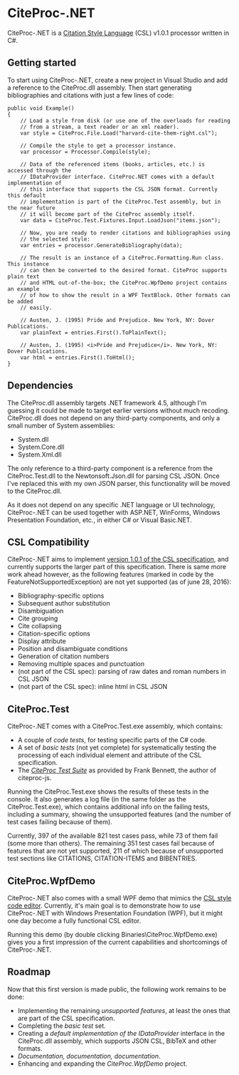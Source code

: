 # CiteProc-.NET

CiteProc-.NET is a [Citation Style Language](http://citationstyles.org/) (CSL)
v1.0.1 processor written in C#.

## Getting started
To start using CiteProc-.NET, create a new project in Visual Studio and add a reference to the CiteProc.dll assembly. Then start generating bibliographies and citations with just a few lines of code:

    public void Example()
    {
        // Load a style from disk (or use one of the overloads for reading
        // from a stream, a text reader or an xml reader).
        var style = CiteProc.File.Load("harvard-cite-them-right.csl");

        // Compile the style to get a processor instance.
        var processor = Processor.Compile(style);

        // Data of the referenced items (books, articles, etc.) is accessed through the
        // IDataProvider interface. CiteProc.NET comes with a default implementation of
        // this interface that supports the CSL JSON format. Currently this default
        // implementation is part of the CiteProc.Test assembly, but in the near future
        // it will become part of the CiteProc assembly itself.
        var data = CiteProc.Test.Fixtures.Input.LoadJson("items.json");

        // Now, you are ready to render citations and bibliographies using
        // the selected style:
        var entries = processor.GenerateBibliography(data);

        // The result is an instance of a CiteProc.Formatting.Run class. This instance
        // can then be converted to the desired format. CiteProc supports plain text
        // and HTML out-of-the-box; the CiteProc.WpfDemo project contains an example
        // of how to show the result in a WPF TextBlock. Other formats can be added
        // easily.
        
        // Austen, J. (1995) Pride and Prejudice. New York, NY: Dover Publications.
        var plainText = entries.First().ToPlainText();

        // Austen, J. (1995) <i>Pride and Prejudice</i>. New York, NY: Dover Publications.
        var html = entries.First().ToHtml();
    }

## Dependencies
The CiteProc.dll assembly targets .NET framework 4.5, although I'm guessing it could be made to target earlier versions without much recoding. CiteProc.dll does not depend on any third-party components, and only a small number of System assemblies:
* System.dll
* System.Core.dll
* System.Xml.dll

The only reference to a third-party component is a reference from the CiteProc.Test.dll to the Newtonsoft.Json.dll for parsing CSL JSON. Once I've replaced this with my own JSON parser, this functionality will be moved to the CiteProc.dll.

As it does not depend on any specific .NET language or UI technology, CiteProc-.NET can be used together with ASP.NET, WinForms, Windows Presentation Foundation, etc., in either C# or Visual Basic.NET. 

## CSL Compatibility
CiteProc-.NET aims to implement [version 1.0.1 of the CSL specification](http://docs.citationstyles.org/en/stable/specification.html), and currently supports the larger part of this specification. There is same more work ahead however, as the following features (marked in code by the FeatureNotSupportedException) are not yet supported (as of june 28, 2016):
* Bibliography-specific options
* Subsequent author substitution
* Disambiguation
* Cite grouping
* Cite collapsing
* Citation-specific options
* Display attribute
* Position and disambiguate conditions
* Generation of citation numbers
* Removing multiple spaces and punctuation
* (not part of the CSL spec): parsing of raw dates and roman numbers in CSL JSON
* (not part of the CSL spec): inline html in CSL JSON

## CiteProc.Test
CiteProc-.NET comes with a CiteProc.Test.exe assembly, which contains:
* A couple of *code tests*, for testing specific parts of the C# code.
* A set of *basic tests* (not yet complete) for systematically testing the processing of each individual element and attribute of the CSL specification.
* The *[CiteProc Test Suite](https://bitbucket.org/bdarcus/citeproc-test)* as provided by Frank Bennett, the author of citeproc-js.

Running the CiteProc.Test.exe shows the results of these tests in the console. It also generates a log file (in the same folder as the CiteProc.Test.exe), which contains additional info on the failing tests, including a summary, showing the unsupported features (and the number of test cases failing because of them).

Currently, 397 of the available 821 test cases pass, while 73 of them fail (some more than others). The remaining 351 test cases fail because of features that are not yet supported, 211 of which because of unsupported test sections like CITATIONS, CITATION-ITEMS and BIBENTRIES.

## CiteProc.WpfDemo
CiteProc-.NET also comes with a small WPF demo that mimics the [CSL style code editor](http://editor.citationstyles.org/codeEditor/). Currently, it's main goal is to demonstrate how to use CiteProc-.NET with Windows Presentation Foundation (WPF), but it might one day become a fully functional CSL editor.

Running this demo (by double clicking Binaries\CiteProc.WpfDemo.exe) gives you a first impression of the current capabilities and shortcomings of CiteProc-.NET.

## Roadmap
Now that this first version is made public, the following work remains to be done: 
* Implementing the remaining *unsupported features*, at least the ones that are part of the CSL specification.
* Completing the *basic test* set.
* Creating a *default implementation of the IDataProvider* interface in the CiteProc.dll assembly, which  supports JSON CSL, BibTeX and other formats.
* *Documentation, documentation, documentation*.
* Enhancing and expanding the *CiteProc.WpfDemo* project.